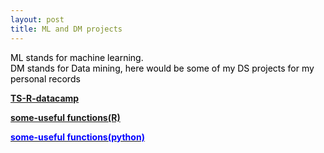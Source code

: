 ```yaml
---
layout: post
title: ML and DM projects
---
```


<p  style="color:#000000">
   ML stands for machine learning.<br>
   DM stands for Data mining, here would be some of my DS projects for my personal records<br>

   <a href="/ML and DM projects/TS-R-datacamp.jpg"><p style="color:blue;"><b>TS-R-datacamp</b></p></a>
</p>

<a href="/ML and DM projects/useful-function(R)"><p style="color:blue;"><b>some-useful functions(R)</b></p></a>
<a href="/ML and DM projects/useful-function(python)"><p style="color:blue;"><b>some-useful functions(python)</b></p></a>
